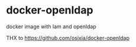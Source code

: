 # docker-openldap
docker image with lam and openldap

THX to https://github.com/osixia/docker-openldap
